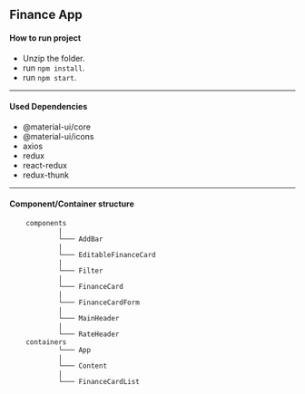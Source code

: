 ## Finance App

#### How to run project

- Unzip the folder.
- run `npm install`.
- run `npm start`.

<hr/>

#### Used Dependencies

- @material-ui/core
- @material-ui/icons
- axios
- redux
- react-redux
- redux-thunk
<hr/>

#### Component/Container structure

```
    components
            |
            └─── AddBar
            |
            └─── EditableFinanceCard
            |
            └─── Filter
            |
            └─── FinanceCard
            |
            └─── FinanceCardForm
            |
            └─── MainHeader
            |
            └─── RateHeader
    containers
            └─── App
            |
            └─── Content
            |
            └─── FinanceCardList

```
